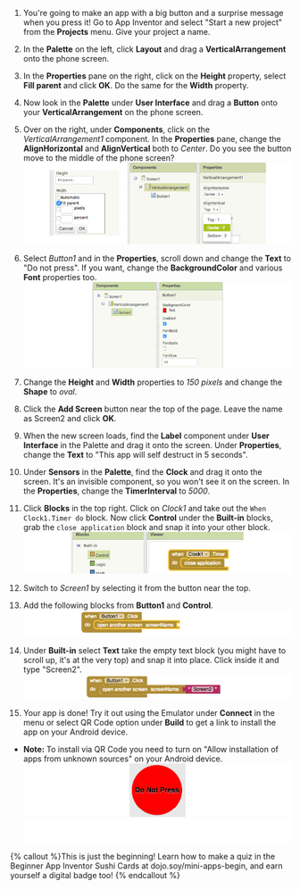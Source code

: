 1. You're going to make an app with a big button and a surprise message when you press it! Go to App Inventor and select "Start a new project" from the **Projects** menu. Give your project a name.

2. In the **Palette** on the left, click **Layout** and drag a **VerticalArrangement** onto the phone screen.
 
3. In the **Properties** pane on the right, click on the **Height** property, select **Fill parent** and click **OK**. Do the same for the **Width** property. 

4. Now look in the **Palette** under **User Interface** and drag a **Button** onto your **VerticalArrangement** on the phone screen.

5. Over on the right, under **Components**, click on the _VerticalArrangement1_ component. In the **Properties** pane, change the **AlignHorizontal** and **AlignVertical** both to _Center_. Do you see the button move to the middle of the phone screen?
   ![](VertArrAlignProps2_258_850.png)
   
6. Select _Button1_ and in the **Properties**, scroll down and change the **Text** to "Do not press". If you want, change the **BackgroundColor** and various **Font** properties too.
   ![](ButtonPropsFont_290_900.png)
   
7. Change the **Height** and **Width** properties to _150 pixels_ and change the **Shape** to _oval_.

8. Click the **Add Screen** button near the top of the page. Leave the name as Screen2 and click **OK**.

9. When the new screen loads, find the **Label** component under **User Interface** in the Palette and drag it onto the screen. Under **Properties**, change the **Text** to "This app will self destruct in 5 seconds".

10. Under **Sensors** in the **Palette**, find the **Clock** and drag it onto the screen. It's an invisible component, so you won't see it on the screen. In the **Properties**, change the **TimerInterval** to _5000_.

11. Click **Blocks** in the top right. Click on _Clock1_ and take out the `When Clock1.Timer do` block. Now click **Control** under the **Built-in** blocks, grab the `close application` block and snap it into your other block.
    ![](TimerBlock_124_800.png)
    
12. Switch to _Screen1_ by selecting it from the button near the top.

13. Add the following blocks from **Button1** and **Control**.
    ![](Button1BlocksA_79_800.png)
    
14. Under **Built-in** select **Text** take the empty text block \(you might have to scroll up, it's at the very top\) and snap it into place. Click inside it and type "Screen2".
   ![](Button1BlocksB_73_800.png)
   
15. Your app is done! Try it out using the Emulator under **Connect** in the menu or select QR Code option under **Build** to get a link to install the app on your Android device.
 * **Note:** To install via QR Code you need to turn on "Allow installation of apps from unknown sources" on your Android device.
    ![](Button_160_800.png) 
![](whitespace_70_800.png)

{% callout %}This is just the beginning! Learn how to make a quiz in the Beginner App Inventor Sushi Cards at dojo.soy/mini-apps-begin, and earn yourself a digital badge too!
{% endcallout %}







